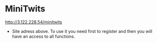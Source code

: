 # MiniTwits
http://3.122.228.54/minitwits 
- Site adress above. To use it you need first to register and then you will have an access to all functions.
